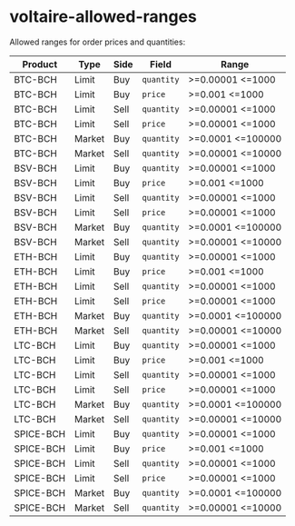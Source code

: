 # voltaire-allowed-ranges

Allowed ranges for order prices and quantities:

| Product   | Type   | Side | Field      | Range             |
| --------- | ------ | ---- | ---------- | ----------------- |
| BTC-BCH   | Limit  | Buy  | `quantity` | >=0.00001 <=1000  |
| BTC-BCH   | Limit  | Buy  | `price`    | >=0.001 <=1000    |
| BTC-BCH   | Limit  | Sell | `quantity` | >=0.00001 <=1000  |
| BTC-BCH   | Limit  | Sell | `price`    | >=0.00001 <=1000  |
| BTC-BCH   | Market | Buy  | `quantity` | >=0.0001 <=100000 |
| BTC-BCH   | Market | Sell | `quantity` | >=0.00001 <=10000 |
| BSV-BCH   | Limit  | Buy  | `quantity` | >=0.00001 <=1000  |
| BSV-BCH   | Limit  | Buy  | `price`    | >=0.001 <=1000    |
| BSV-BCH   | Limit  | Sell | `quantity` | >=0.00001 <=1000  |
| BSV-BCH   | Limit  | Sell | `price`    | >=0.00001 <=1000  |
| BSV-BCH   | Market | Buy  | `quantity` | >=0.0001 <=100000 |
| BSV-BCH   | Market | Sell | `quantity` | >=0.00001 <=10000 |
| ETH-BCH   | Limit  | Buy  | `quantity` | >=0.00001 <=1000  |
| ETH-BCH   | Limit  | Buy  | `price`    | >=0.001 <=1000    |
| ETH-BCH   | Limit  | Sell | `quantity` | >=0.00001 <=1000  |
| ETH-BCH   | Limit  | Sell | `price`    | >=0.00001 <=1000  |
| ETH-BCH   | Market | Buy  | `quantity` | >=0.0001 <=100000 |
| ETH-BCH   | Market | Sell | `quantity` | >=0.00001 <=10000 |
| LTC-BCH   | Limit  | Buy  | `quantity` | >=0.00001 <=1000  |
| LTC-BCH   | Limit  | Buy  | `price`    | >=0.001 <=1000    |
| LTC-BCH   | Limit  | Sell | `quantity` | >=0.00001 <=1000  |
| LTC-BCH   | Limit  | Sell | `price`    | >=0.00001 <=1000  |
| LTC-BCH   | Market | Buy  | `quantity` | >=0.0001 <=100000 |
| LTC-BCH   | Market | Sell | `quantity` | >=0.00001 <=10000 |
| SPICE-BCH | Limit  | Buy  | `quantity` | >=0.00001 <=1000  |
| SPICE-BCH | Limit  | Buy  | `price`    | >=0.001 <=1000    |
| SPICE-BCH | Limit  | Sell | `quantity` | >=0.00001 <=1000  |
| SPICE-BCH | Limit  | Sell | `price`    | >=0.00001 <=1000  |
| SPICE-BCH | Market | Buy  | `quantity` | >=0.0001 <=100000 |
| SPICE-BCH | Market | Sell | `quantity` | >=0.00001 <=10000 |
